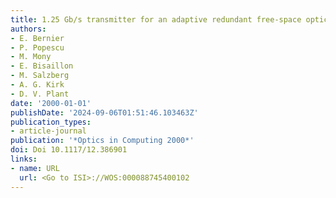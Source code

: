 ```yaml
---
title: 1.25 Gb/s transmitter for an adaptive redundant free-space optical interconnect
authors:
- E. Bernier
- P. Popescu
- M. Mony
- E. Bisaillon
- M. Salzberg
- A. G. Kirk
- D. V. Plant
date: '2000-01-01'
publishDate: '2024-09-06T01:51:46.103463Z'
publication_types:
- article-journal
publication: '*Optics in Computing 2000*'
doi: Doi 10.1117/12.386901
links:
- name: URL
  url: <Go to ISI>://WOS:000088745400102
---
```

